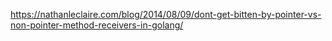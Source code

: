 https://nathanleclaire.com/blog/2014/08/09/dont-get-bitten-by-pointer-vs-non-pointer-method-receivers-in-golang/
